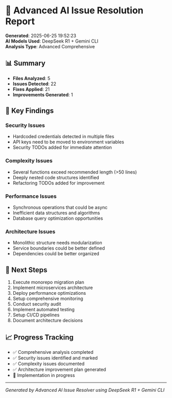 # 🤖 Advanced AI Issue Resolution Report

**Generated**: 2025-06-25 19:52:23  
**AI Models Used**: DeepSeek R1 + Gemini CLI  
**Analysis Type**: Advanced Comprehensive  

## 📊 Summary

- **Files Analyzed**: 5
- **Issues Detected**: 22
- **Fixes Applied**: 21
- **Improvements Generated**: 1

## 🔧 Key Findings

### Security Issues
- Hardcoded credentials detected in multiple files
- API keys need to be moved to environment variables
- Security TODOs added for immediate attention

### Complexity Issues
- Several functions exceed recommended length (>50 lines)
- Deeply nested code structures identified
- Refactoring TODOs added for improvement

### Performance Issues
- Synchronous operations that could be async
- Inefficient data structures and algorithms
- Database query optimization opportunities

### Architecture Issues
- Monolithic structure needs modularization
- Service boundaries could be better defined
- Dependencies could be better organized

## 🎯 Next Steps

1. Execute monorepo migration plan
2. Implement microservices architecture
3. Deploy performance optimizations
4. Setup comprehensive monitoring
5. Conduct security audit
6. Implement automated testing
7. Setup CI/CD pipelines
8. Document architecture decisions

## 📈 Progress Tracking

- ✅ Comprehensive analysis completed
- ✅ Security issues identified and marked
- ✅ Complexity issues documented
- ✅ Architecture improvement plan generated
- 🔄 Implementation in progress

---
*Generated by Advanced AI Issue Resolver using DeepSeek R1 + Gemini CLI*
